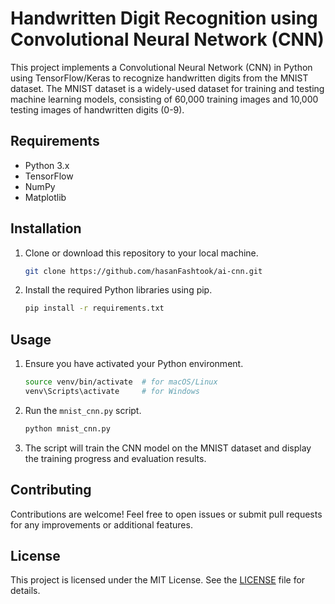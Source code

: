 # Handwritten Digit Recognition using Convolutional Neural Network (CNN)

This project implements a Convolutional Neural Network (CNN) in Python using TensorFlow/Keras to recognize handwritten digits from the MNIST dataset. The MNIST dataset is a widely-used dataset for training and testing machine learning models, consisting of 60,000 training images and 10,000 testing images of handwritten digits (0-9).

## Requirements

- Python 3.x
- TensorFlow
- NumPy
- Matplotlib

## Installation

1. Clone or download this repository to your local machine.

    ```bash
    git clone https://github.com/hasanFashtook/ai-cnn.git
    ```

2. Install the required Python libraries using pip.

    ```bash
    pip install -r requirements.txt
    ```

## Usage

1. Ensure you have activated your Python environment.

    ```bash
    source venv/bin/activate  # for macOS/Linux
    venv\Scripts\activate     # for Windows
    ```

2. Run the `mnist_cnn.py` script.

    ```bash
    python mnist_cnn.py
    ```

3. The script will train the CNN model on the MNIST dataset and display the training progress and evaluation results.

## Contributing

Contributions are welcome! Feel free to open issues or submit pull requests for any improvements or additional features.

## License

This project is licensed under the MIT License. See the [LICENSE](LICENSE) file for details.
